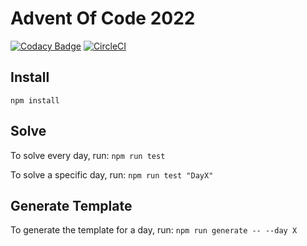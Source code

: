 # Advent Of Code 2022

[![Codacy Badge](https://app.codacy.com/project/badge/Grade/964bdb4b70774e18be52dc1caafed9bf)](https://www.codacy.com/gh/00Greenwood/AdventOfCode2022/dashboard?utm_source=github.com&utm_medium=referral&utm_content=00Greenwood/AdventOfCode2022&utm_campaign=Badge_Grade)
[![CircleCI](https://dl.circleci.com/status-badge/img/gh/00Greenwood/AdventOfCode2022/tree/main.svg?style=svg)](https://dl.circleci.com/status-badge/redirect/gh/00Greenwood/AdventOfCode2022/tree/main)

## Install

`npm install`

## Solve

To solve every day, run:
`npm run test`

To solve a specific day, run:
`npm run test "DayX"`

## Generate Template

To generate the template for a day, run:
`npm run generate -- --day X`
